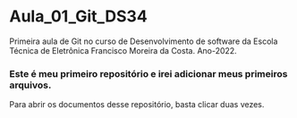 # Aula_01_Git_DS34
Primeira aula de Git no curso de Desenvolvimento de software da Escola Técnica de Eletrônica Francisco Moreira da Costa. 
Ano-2022.


### Este é meu primeiro repositório e irei adicionar meus primeiros arquivos. 
Para abrir os documentos desse repositório, basta clicar duas vezes. 
